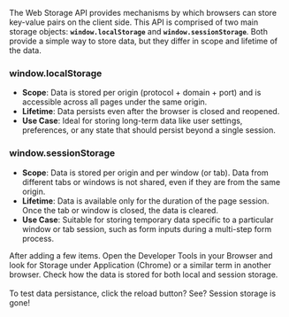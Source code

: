 <p>The Web Storage API provides mechanisms by which browsers can store key-value pairs on the client side. This API is comprised of two main storage objects: <strong><code>window.localStorage</code></strong> and <strong><code>window.sessionStorage</code></strong>. Both provide a simple way to store data, but they differ in scope and lifetime of the data.</p>
<h3><strong>window.localStorage</strong></h3>
<ul>
<li><strong>Scope</strong>: Data is stored per origin (protocol + domain + port) and is accessible across all pages under the same origin.</li>
<li><strong>Lifetime</strong>: Data persists even after the browser is closed and reopened.</li>
<li><strong>Use Case</strong>: Ideal for storing long-term data like user settings, preferences, or any state that should persist beyond a single session.</li>
</ul>
<h3><strong>window.sessionStorage</strong></h3>
<ul>
<li><strong>Scope</strong>: Data is stored per origin and per window (or tab). Data from different tabs or windows is not shared, even if they are from the same origin.</li>
<li><strong>Lifetime</strong>: Data is available only for the duration of the page session. Once the tab or window is closed, the data is cleared.</li>
<li><strong>Use Case</strong>: Suitable for storing temporary data specific to a particular window or tab session, such as form inputs during a multi-step form process.</li>
</ul>
<p>After adding a few items. Open the Developer Tools in your Browser and look for Storage under Application (Chrome) or a similar term in another browser. Check how the data is stored for both local and session storage.&nbsp;<br><br>To test data persistance, click the reload button? See? Session storage is gone!</p>